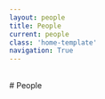 ```yaml
---
layout: people
title: People
current: people
class: 'home-template'
navigation: True
---
```


<br>
# People

